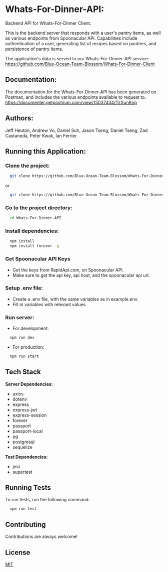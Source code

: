 # Whats-For-Dinner-API:
Backend API for Whats-For-Dinner Client.

This is the backend server that responds with a user's pantry items, as well as various endpoints from Spoonacular API. Capabilities include authentication of a user, generating list of recipes based on pantries, and persistence of pantry items.

The application's data is served to our Whats-For-Dinner-API service:
https://github.com/Blue-Ocean-Team-Blossom/Whats-For-Dinner-Client

## Documentation:
The documentation for the Whats-For-Dinner-API has been generated on Postman, and includes the various endpoints available to request to. <br/>
https://documenter.getpostman.com/view/15037434/TzXunKnp


## Authors:

Jeff Heuton,
Andrew Vo,
Daniel Suh,
Jason Tseng,
Daniel Tseng,
Zad Castaneda,
Peter Kwak,
Ian Ferrier

## Running this Application:

### Clone the project:

```bash
  git clone https://github.com/Blue-Ocean-Team-Blossom/Whats-For-Dinner-API.git
```
or
```bash
  git clone https://github.com/Blue-Ocean-Team-Blossom/Whats-For-Dinner.git
```


### Go to the project directory:

```bash
  cd Whats-For-Dinner-API
```

### Install dependencies:

```bash
  npm install
  npm install forever -g
```

### Get Spoonacular API Keys

- Get the keys from RapidApi.com, on Spoonacular API.
- Make sure to get the api key, api host, and the spoonacular api url.


### Setup .env file:

- Create a .env file, with the same variables as in example.env.
- Fill in variables with relevant values.

### Run server:

- For development:
```bash
  npm run dev
```

- For production:
```bash
  npm run start
```


## Tech Stack

**Server Dependencies:**
- axios
- dotenv
- express
- express-jwt
- express-session
- forever
- passport
- passport-local
- pg
- postgresql
- sequelize

**Test Dependencies:**
- jest
- supertest

## Running Tests

To run tests, run the following command:

```bash
  npm run test
```

## Contributing

Contributions are always welcome!

## License
[MIT](https://choosealicense.com/licenses/mit/)